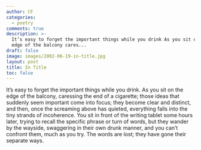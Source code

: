 ```yaml
---
author: CF
categories:
  - poetry
comments: true
description: >-
  It’s easy to forget the important things while you drink As you sit on the
  edge of the balcony cares...
draft: false
image: images/2002-06-19-in-title.jpg
layout: post
title: In Title
toc: false
---
```

    
It’s easy to forget the important things while you drink. As you sit on the edge of the balcony, caressing the end of a cigarette; those ideas that suddenly seem important come into focus; they become clear and distinct, and then, once the screaming above has quieted, everything falls into the tiny strands of incoherence. You sit in front of the writing tablet some hours later, trying to recall the specific phrase or turn of words, but they wander by the wayside, swaggering in their own drunk manner, and you can’t confront them, much as you try. The words are lost; they have gone their separate ways.    
